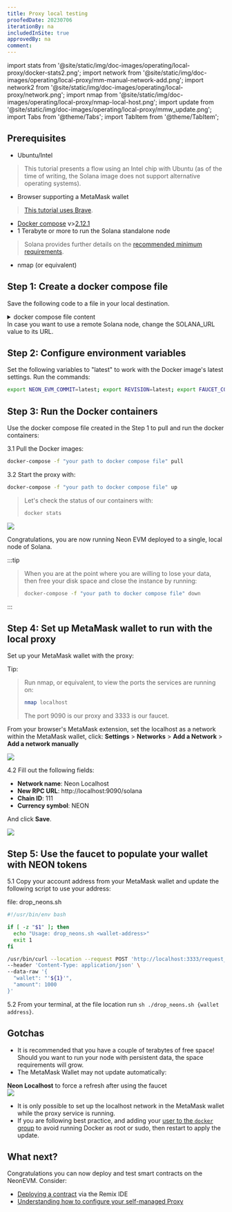 ```yaml
---
title: Proxy local testing
proofedDate: 20230706
iterationBy: na
includedInSite: true
approvedBy: na
comment: 
---
```


import stats from '@site/static/img/doc-images/operating/local-proxy/docker-stats2.png';
import network from '@site/static/img/doc-images/operating/local-proxy/mm-manual-network-add.png';
import network2 from '@site/static/img/doc-images/operating/local-proxy/network.png';
import nmap from '@site/static/img/doc-images/operating/local-proxy/nmap-local-host.png'; 
import update from '@site/static/img/doc-images/operating/local-proxy/mmw_update.png'; 
import Tabs from '@theme/Tabs';
import TabItem from '@theme/TabItem';


## Prerequisites

- Ubuntu/Intel
> This tutorial presents a flow using an Intel chip with Ubuntu (as of the time of writing, the Solana image does not support alternative operating systems).
- Browser supporting a MetaMask wallet 
> [This tutorial uses Brave](https://brave.com/linux/).
- [Docker compose](https://docs.docker.com/compose/install/) v>[2.12.1](https://docs.docker.com/compose/release-notes/#2121)
- 1 Terabyte or more to run the Solana standalone node
> Solana provides further details on the [recommended minimum requirements](https://docs.solana.com/ru/running-validator/validator-reqs).
- nmap (or equivalent)


## Step 1: Create a docker compose file

<!-- Clone the Neon Proxy for Solana: https://github.com/neonlabsorg/proxy-model.py and change directory (`cd`) into the folder. -->
Save the following code to a file in your local destination.
<span style="padding-left: 20px; font-style: italic;"> 
<details>
<summary>docker compose file content</summary>

```YAML
version: "3"

services:
  solana:
    container_name: solana
    image: neonlabsorg/evm_loader:${NEON_EVM_COMMIT:-v1.7.2}
    environment:
      SOLANA_URL: http://solana:8899
      RUST_LOG: solana_runtime::system_instruction_processor=trace,solana_runtime::message_processor=debug,solana_bpf_loader=debug,solana_rbpf=debug
    hostname: solana
    expose:
      - "8899"
      - "9900"
      - "8900"
      - "8001"
      - "8001-8009/udp"
    networks:
      - net
    ports:
      - 8899:8899
      - 8900:8900
    healthcheck:
      # Must be available from outside (calling without -u causes premature result)
      test: [ CMD-SHELL, "./wait-for-neon.sh" ]
      interval: 5s
      timeout: 5s
      retries: 20
      start_period: 5s
    entrypoint: /opt/solana-run-neon.sh

  neon_test_invoke_program_loader:
    container_name: neon_test_invoke_program_loader
    image: neonlabsorg/neon_test_invoke_program:develop
    environment:
      SOLANA_URL: http://solana:8899
    networks:
      - net
    depends_on:
      solana:
        condition: service_healthy
    entrypoint: /opt/neon-test-invoke-program.sh

  postgres:
    container_name: postgres
    image: postgres:15.3
    command: postgres -c 'max_connections=1000'
    environment:
      POSTGRES_DB: neon-db
      POSTGRES_USER: neon-proxy
      POSTGRES_PASSWORD: neon-proxy-pass
    hostname: postgres
    healthcheck:
      test: [ CMD-SHELL, "pg_isready -h postgres -p 5432" ]
      interval: 3s
      timeout: 3s
      retries: 10
      start_period: 5s
    expose:
      - "5432"
    ports:
      - "5432"
    networks:
      - net

  dbcreation:
    container_name: dbcreation
    image: neonlabsorg/proxy:${PROXY_COMMIT:-v1.7.9}
    environment:
      SOLANA_URL: http://solana:8899
      POSTGRES_DB: neon-db
      POSTGRES_USER: neon-proxy
      POSTGRES_PASSWORD: neon-proxy-pass
      POSTGRES_HOST: postgres
    entrypoint: /bin/sh
    command: proxy/run-dbcreation.sh
    networks:
      - net
    depends_on:
      postgres:
        condition: service_healthy

  proxy:
    container_name: proxy
    image: neonlabsorg/proxy:${PROXY_COMMIT:-v1.7.9}
    environment:
      SOLANA_URL: http://solana:8899
      FAUCET_URL: http://faucet:3333
      PROXY_URL: http://proxy:9090/solana
      POSTGRES_DB: neon-db
      POSTGRES_USER: neon-proxy
      POSTGRES_PASSWORD: neon-proxy-pass
      POSTGRES_HOST: postgres
      NEON_CLI_DEBUG_LOG: "YES"
      FUZZ_FAIL_PCT: 0
      GATHER_STATISTICS: "YES"
      CONFIG: ci
      MIN_OPERATOR_BALANCE_TO_WARN: 4565760000 # = 913152000 * 5 (5 storage accounts) = 4.56576 SOL
      MIN_OPERATOR_BALANCE_TO_ERR: 913152000 # = solana rent 131072 (= Rent-exempt minimum: 0.913152 SOL) SOLs to create a storage
      PP_SOLANA_URL: ${CI_PP_SOLANA_URL:-https://api.devnet.solana.com}
      PYTH_MAPPING_ACCOUNT: ${CI_PYTH_MAPPING_ACCOUNT:-BmA9Z6FjioHJPpjT39QazZyhDRUdZy2ezwx4GiDdE2u2}
      GAS_PRICE_SLIPPAGE: 0.3
      ENABLE_PRIVATE_API: "NO"
      ALLOW_UNDERPRICED_TX_WITHOUT_CHAINID: "YES"
      LOG_FULL_OBJECT_INFO: "NO"
      EVM_LOADER: 53DfF883gyixYNXnM7s5xhdeyV8mVk9T4i2hGV9vG9io
      RUST_BACKTRACE: ${RUST_BACKTRACE:-0}
      COMMIT_LEVEL: "Confirmed"
      SOLANA_KEY_FOR_EVM_CONFIG: "BMp6gEnveANdvSvspESJUrNczuHz1GF5UQKjVLCkAZih"
    hostname: proxy
    depends_on:
      solana:
        condition: service_healthy
      dbcreation:
        condition: service_completed_successfully
    ports:
      - 9090:9090
      - 8881:8888
    expose:
      - "8888"
      - "9090"
    networks:
      - net
    entrypoint: proxy/run-test-proxy.sh
    healthcheck:
      test: [ CMD-SHELL, "/opt/health_check_proxy.sh" ]
      interval: 5s
      timeout: 3s
      retries: 20
      start_period: 5s

  faucet:
    container_name: faucet
    image: neonlabsorg/faucet:${FAUCET_COMMIT:-v1.7.x}
    environment:
      FAUCET_RPC_BIND: 0.0.0.0
      FAUCET_RPC_PORT: 3333
      FAUCET_WEB3_ENABLE: 'true'
      WEB3_RPC_URL: http://solana:8899
      WEB3_PRIVATE_KEY: 0x4deacb079b4714c38f39508aa8900039f2721ed8686835d43347ba9267da767b
      NEON_ERC20_TOKENS: '["0xB521b9F3484deF53545F276F1DAA50ef0Ca82E2d", "0x8a2a66CA0E5D491A001957edD45A6350bC76D708", "0x914782059DC42d4E590aeFCfdbF004B2EcBB9fAA", "0x7A7510b9b18241C788a7aAE8299D1fA6010D8128"]'
      NEON_ERC20_MAX_AMOUNT: 1000
      FAUCET_SOLANA_ENABLE: 'true'
      SOLANA_URL: http://solana:8899
      NEON_OPERATOR_KEYFILE: /root/.config/solana/id.json
      NEON_ETH_MAX_AMOUNT: 50000
      TEST_FAUCET_INIT_NEON_BALANCE: 100000000
      EVM_LOADER: 53DfF883gyixYNXnM7s5xhdeyV8mVk9T4i2hGV9vG9io
      NEON_TOKEN_MINT: HPsV9Deocecw3GeZv1FkAPNCBRfuVyfw9MMwjwRe1xaU
      NEON_TOKEN_MINT_DECIMALS: 9
      SOLANA_COMMITMENT: confirmed
      RUST_BACKTRACE: ${RUST_BACKTRACE:-0}
    hostname: faucet
    ports:
      - 3333:3333
    expose:
      - "3333"
    networks:
      - net
    entrypoint: ./run-test-faucet.sh
    depends_on:
      solana:
        condition: service_healthy

  indexer:
    container_name: indexer
    image: neonlabsorg/proxy:${PROXY_COMMIT:-v1.7.9}
    environment:
      SOLANA_URL: http://solana:8899
      POSTGRES_DB: neon-db
      POSTGRES_USER: neon-proxy
      POSTGRES_PASSWORD: neon-proxy-pass
      POSTGRES_HOST: postgres
      POSTGRES_TIMEOUT: 5
      GATHER_STATISTICS: "YES"
      LOG_FULL_OBJECT_INFO: "NO"
      CONFIG: ci
      EVM_LOADER: 53DfF883gyixYNXnM7s5xhdeyV8mVk9T4i2hGV9vG9io
      START_SLOT: latest
      REINDEX_START_SLOT: continue
    hostname: indexer
    depends_on:
      solana:
        condition: service_healthy
      dbcreation:
        condition: service_completed_successfully
    expose:
      - "8887"
    ports:
      - 8882:8888
    networks:
      - net
    entrypoint: proxy/run-indexer.sh

networks:
  net:
```
</details> </span>
In case you want to use a remote Solana node, change the SOLANA_URL value to its URL.

## Step 2: Configure environment variables

Set the following variables to "latest" to work with the Docker image's latest settings. Run the commands: 

```bash
export NEON_EVM_COMMIT=latest; export REVISION=latest; export FAUCET_COMMIT=latest
```

## Step 3: Run the Docker containers 

Use the docker compose file created in the Step 1 to pull and run the docker containers:

3.1 Pull the Docker images:

```bash
docker-compose -f "your path to docker compose file" pull
```

3.2 Start the proxy with:

```bash
docker-compose -f "your path to docker compose file" up
```


<Tabs>
  <TabItem value="View" label="Code" default>

> Let's check the status of our containers with: 
> 
> ```bash
> docker stats
> ```
>

</TabItem>
<TabItem value="Retrieve" label="Outcome" default>
  
<div className='neon-img-box-300' style={{textAlign: 'center', width: 900, display: 'block', margin: 'auto'}}>
<img src={stats} />
</div>

</TabItem>
</Tabs>


Congratulations, you are now running Neon EVM deployed to a single, local node of Solana.

:::tip

> When you are at the point where you are willing to lose your data, then free your disk space and close the instance by running:
> ```bash
> docker-compose -f "your path to docker compose file" down
> ```
:::

## Step 4: Set up MetaMask wallet to run with the local proxy

Set up your MetaMask wallet with the proxy:

Tip: 
> Run nmap, or equivalent, to view the ports the services are running on:
> 
> ```bash
> nmap localhost
> ```
> The port 9090 is our proxy and 3333 is our faucet.

<Tabs>
  <TabItem value="View" label="4.1" default>

From your browser's MetaMask extension, set the localhost as a network within the MetaMask wallet, click: **Settings** > **Networks** > **Add a Network** > **Add a network manually**

</TabItem>
<TabItem value="Retrieve" label="Show" default>

<div className='neon-img-box-600' style={{textAlign: 'center', width: 600, display: 'block', margin: 'auto'}}>
<img src={network} />
</div>
</TabItem>
</Tabs>


<Tabs>
  <TabItem value="View" label="4.2" default>

4.2 Fill out the following fields:
- **Network name**: Neon Localhost
- **New RPC URL**: http://localhost:9090/solana
- **Chain ID**: 111
- **Currency symbol**: NEON

And click **Save**.

</TabItem>
<TabItem value="Retrieve" label="Show" default>

<div className='neon-img-box-600' style={{textAlign: 'center', width: 600, display: 'block', margin: 'auto'}}>
<img src={network2} />  
</div>

</TabItem>
</Tabs>


## Step 5: Use the faucet to populate your wallet with NEON tokens

5.1 Copy your account address from your MetaMask wallet and update the following script to use your address:

<!-- Consider adding this .sh file to the proxy-model repo, why we going to leave our reader to create a file when we can provide it? -->

file: drop_neons.sh

```bash
#!/usr/bin/env bash

if [ -z "$1" ]; then
  echo "Usage: drop_neons.sh <wallet-address>"
  exit 1
fi

/usr/bin/curl --location --request POST 'http://localhost:3333/request_neon' \
--header 'Content-Type: application/json' \
--data-raw '{
  "wallet": "'${1}'",
  "amount": 1000
}'
```

5.2 From your terminal, at the file location run `sh ./drop_neons.sh {wallet address}`.

<!-- May be necessary to #chmod +x drop_neons.sh on this file -->


## Gotchas

- It is recommended that you have a couple of terabytes of free space! Should you want to run your node with persistent data, the space requirements will grow.
- The MetaMask Wallet may not update automatically:

<Tabs>
<TabItem value="View" label="Reselect " default>
<b>Neon Localhost</b> to force a refresh after using the faucet
</TabItem>
<TabItem value="Retrieve" label="Show" default>
<div className='neon-img-box-600' style={{textAlign: 'center', width: 600, display: 'block', margin: 'auto'}}>
<img src={update} />  
</div>
</TabItem>
</Tabs> 

- It is only possible to set up the localhost network in the MetaMask wallet while the proxy service is running.
- If you are following best practice, and adding your [user to the `docker` group](https://docs.docker.com/engine/install/linux-postinstall/) to avoid running Docker as root or sudo, then restart to apply the update.

<!-- I did this on docker-compose 1.29.2 no problem -->

## What next?

Congratulations you can now deploy and test smart contracts on the NeonEVM. Consider:
- [Deploying a contract](../developing/deploy_facilities/using_remix) via the Remix IDE
- [Understanding how to configure your self-managed Proxy](enhanced.md#configuration)



<!--

What follows is the original page content -- not deleting as there are hints at environment variables that should be supported


*This guide sets you up with a functional, running neon-proxy on your local machine with `docker-compose` in a matter of minutes with minimal user input required.* 

## Operator requirements

### Hardware requirements

|Component|Requirement                           |
|-----|:-----------------------------------------|
|Operating System | Linux (Ubuntu/CentOS recommended) |
|CPU | 8 vCPU |
|RAM | 16 GB |
|Storage | 500 GB |

### Software requirements

Make sure the following components are **installed** on your device prior to proceeding:
* [Docker Engine](https://docs.docker.com/engine/install/)
* [Docker Compose](https://docs.docker.com/compose/install/) > [v2.12.1](https://docs.docker.com/compose/release-notes/#2121)

## Install and run read-only proxy locally

This part consists of three components: `evm_loader`, `neon_test_invoke_program`, and `proxy`, each of which produces a Docker image of the same name.

### evm_loader

1. Clone the neon-evm GitHub repository
```bash
git clone https://github.com/neonlabsorg/neon-evm.git
```

2. Change directory into the neon-evm repository
```bash
cd neon-evm
```

3. Check out the v0.14.x Git branch
```bash
git checkout v0.14.x
```

4. Update the Git submodule 
```bash
git submodule update --init
```

5. Export Solana-specific environment variables
```bash
export SOLANA_REVISION=v1.11.10
export SOLANA_IMAGE=solanalabs/solana:v1.11.10
export REVISION=v0.14.1
```

6. Build the evm_loader Docker image
```bash
docker build --build-arg SOLANA_REVISION=$SOLANA_REVISION --build-arg SOLANA_IMAGE=$SOLANA_IMAGE --build-arg REVISION=$REVISION --tag neonlabsorg/evm_loader:v0.14.1 .
```

:::info
You can safely ignore errors like the following:
> ```Error: Function _ZN8evm_core15primitive_types4U51215overflowing_pow17hb39293b73e96c896E Stack offset of 4312 exceeded max offset of 4096 by 216 bytes, please minimize large stack variables```
:::


### neon_test_invoke_program
1. Clone the neon-test-invoke-program GitHub repository
```bash
git clone https://github.com/neonlabsorg/neon-test-invoke-program.git
```

2. Change directory into the neon-test-invoke-program repository
```bash
cd neon-test-invoke-program
```

3. Build the neon_test_invoke_program Docker image
```bash
docker build --tag neonlabsorg/neon_test_invoke_program:develop .
```

### proxy

1. Clone the proxy-model.py GitHub repository
```bash
git clone https://github.com/neonlabsorg/proxy-model.py.git
```

2. Change directory into the proxy-model.py repository
```bash
cd proxy-model.py
```

3. Export Neon proxy environment variables
```bash
export NEON_EVM_COMMIT=v0.14.1
export PROXY_REVISION=v0.14.5
export PROXY_LOG_CFG=log_cfg.json
```

4. Build the proxy Docker image
```bash
docker build --build-arg NEON_EVM_COMMIT=$NEON_EVM_COMMIT --build-arg PROXY_REVISION=$PROXY_REVISION --build-arg PROXY_LOG_CFG=$PROXY_LOG_CFG --tag neonlabsorg/proxy:v0.14.5 .
```

### Run Proxy in read-only mode
With the required Docker images built, you can now run `docker-compose` with `sudo` to run the proxy in read-only mode
```bash
sudo SOLANA_URL="https://api.devnet.solana.com" REVISION="v0.14.5" docker-compose -f docker-compose-operator-ro.yaml up -d
```
where:

* `SOLANA_URL` is your RPC endpoint of choice.
* `REVISION` is the version of choice or `"stable"` to use the stable version

<!-- retired to retire linked page
 and can be found in {the RPC endpoints table}(/docs/clusters/neon_proxy_rpc_endpoints.md)
* `REVISION` is the version of choice or `"stable"` to use the stable version -->

<!-- ### Database
The Docker Composer will use your local disk as storage for the proxy's PostgreSQL database:
```yaml
volumes:
    - db:/var/lib/postgresql/data
```

The `db` scheme is related to local driver from the Docker daemon:
```yaml
volumes:
  db:
    driver: local
```

### Environment variables
Some container environments need attention for production, such as:

```yaml
POSTGRES_DB: neon-db
POSTGRES_USER: neon-proxy
POSTGRES_PASSWORD: neon-proxy-pass
POSTGRES_HOST: postgres
```

For read-only mode,   ``` ENABLE_SEND_TX_API: "NO" ``` should stay as "NO" for correct usage. This is how application works without operator-keys.

#### PYTH_MAPPING_ACCOUNT

The `PYTH_MAPPING_ACCOUNT` environment variable follow the current structure from [the Pyth Network documentation](https://pyth.network/developers/accounts). For Neon's networks, its respective values are:

|Network|`PYTH_MAPPING_ACCOUNT`                           |
|-----|:-----------------------------------------|
|Devnet | BmA9Z6FjioHJPpjT39QazZyhDRUdZy2ezwx4GiDdE2u2 |
|Testnet | AFmdnt9ng1uVxqCmqwQJDAYC5cKTkw8gJKSM5PnzuF6z |
|mainnet-beta | AHtgzX45WTKfkPG53L6WYhGEXwQkN1BVknET3sVsLL8J |

#### EVM_LOADER

The `EVM_LOADER` environment variable's values are:

|Network|`EVM_LOADER`                         |
|-----|:-----------------------------------------|
|Devnet | eeLSJgWzzxrqKv1UxtRVVH8FX3qCQWUs9QuAjJpETGU |
|Testnet | eeLSJgWzzxrqKv1UxtRVVH8FX3qCQWUs9QuAjJpETGU |

### Execute the install script and monitor logs

Run the install script
```bash
./install.sh
```

In another terminal, check your containers' logs
```bash
$ docker logs -f proxy --tail 10
2022-11-25 12:07:19.294 I run-proxy.sh:3 1 Proxy:StartScript {} Start Proxy service
2022-11-25 12:07:19.296 I run-proxy.sh:5 1 Proxy:StartScript {} Init environment set
Config File: /root/.config/solana/cli/config.yml
RPC URL: https://api.devnet.solana.com 
WebSocket URL: ws:https://api.devnet.solana.com
Keypair Path: /root/.config/solana/id.json 
Commitment: confirmed 
2022-11-25 12:07:19.303 I run-proxy.sh:7 1 Proxy:StartScript {} run-proxy
```

Voila, the endpoint [http://127.0.0.1:9090/solana](http://127.0.0.1:9090/solana) can be now accessed with your local MetaMask for testing purposes.

-->
